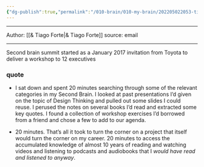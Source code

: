 ```yaml
---
{"dg-publish":true,"permalink":"/010-brain/010-my-brain/202205022053-tiago-forte-and-toyota/","created":"2022-05-02T20:53:50.000-04:00","updated":"2025-03-21T17:20:42.000-04:00"}
---
```


---

Author: [[& Tiago Forte\|& Tiago Forte]]
source: email

---

Second brain summit started as a January 2017 invitation from Toyota to deliver a workshop to 12 executives

### quote
- I sat down and spent 20 minutes searching through some of the relevant categories in my Second Brain. I looked at past presentations I’d given on the topic of Design Thinking and pulled out some slides I could reuse. I perused the notes on several books I’d read and extracted some key quotes. I found a collection of workshop exercises I’d borrowed from a friend and chose a few to add to our agenda.

- 20 minutes. That’s all it took to turn the corner on a project that itself would turn the corner on my career. 20 minutes to access the accumulated knowledge of almost 10 years of reading and watching videos and listening to podcasts and audiobooks that I _would have read and listened to anyway_.